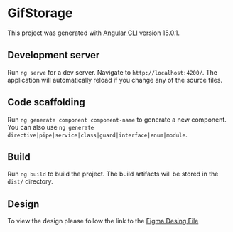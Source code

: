 # GifStorage

This project was generated with [Angular CLI](https://github.com/angular/angular-cli) version 15.0.1.

## Development server

Run `ng serve` for a dev server. Navigate to `http://localhost:4200/`. The application will automatically reload if you change any of the source files.

## Code scaffolding

Run `ng generate component component-name` to generate a new component. You can also use `ng generate directive|pipe|service|class|guard|interface|enum|module`.

## Build

Run `ng build` to build the project. The build artifacts will be stored in the `dist/` directory.

## Design
To view the design please follow the link to the [Figma Desing File](https://www.figma.com/file/KRfJT0e7FAvEvottMXsZv8/Gif-Storage?node-id=4%3A29&t=DcRH6j7snAytLI9d-1)

